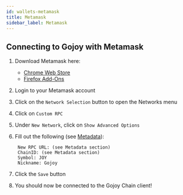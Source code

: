 ```yaml
---
id: wallets-metamask
title: Metamask
sidebar_label: Metamask
---
```


## Connecting to Gojoy with Metamask

1. Download Metamask here:
    - [Chrome Web Store](https://chrome.google.com/webstore/detail/metamask/nkbihfbeogaeaoehlefnkodbefgpgknn)
    - [Firefox Add-Ons](https://addons.mozilla.org/en-US/firefox/addon/ether-metamask/)
2. Login to your Metamask account
3. Click on the `Network Selection` button to open the Networks menu
4. Click on `Custom RPC`
5. Under `New Network`, click on `Show Advanced Options`
6. Fill out the following (see [Metadata](connect-to-node-metadata.md)):

        New RPC URL: (see Metadata section)
        ChainID: (see Metadata section)
        Symbol: JOY
        Nickname: Gojoy

7. Click the `Save` button
8. You should now be connected to the Gojoy Chain client!
